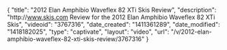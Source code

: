 {
    "title": "2012 Elan Amphibio Waveflex 82 XTi Skis Review",
    "description": "http:\/\/www.skis.com Review for the 2012 Elan Amphibio Waveflex 82 XTi Skis",
    "videoid": "3767316",
    "date_created": "1411361289",
    "date_modified": "1418182025",
    "type": "captivate",
    "layout": "video",
    "url": "\/v\/2012-elan-amphibio-waveflex-82-xti-skis-review\/3767316"
}